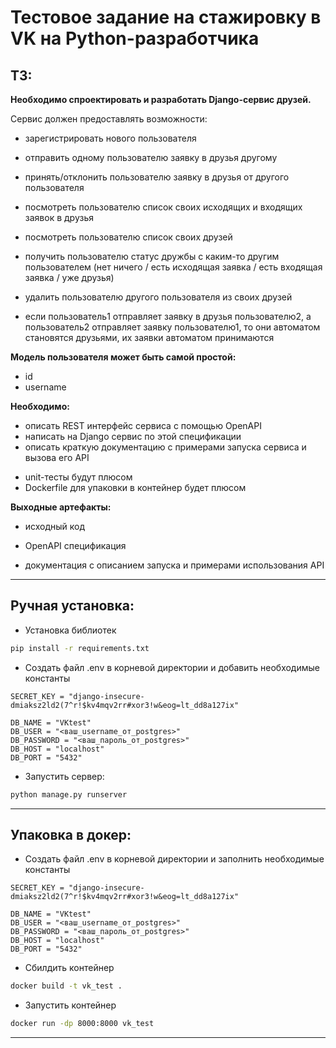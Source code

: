 # Тестовое задание на стажировку в VK на Python-разработчика

## ТЗ:

<strong>Необходимо спроектировать и разработать Django-сервис друзей.</strong>

Сервис должен предоставлять возможности:

- зарегистрировать нового пользователя

- отправить одному пользователю заявку в друзья другому

- принять/отклонить пользователю заявку в друзья от другого пользователя
- посмотреть пользователю список своих исходящих и входящих заявок в друзья
- посмотреть пользователю список своих друзей
- получить пользователю статус дружбы с каким-то другим пользователем (нет ничего / есть исходящая заявка / есть входящая заявка / уже друзья)
- удалить пользователю другого пользователя из своих друзей
- если пользователь1 отправляет заявку в друзья пользователю2, а пользователь2 отправляет заявку пользователю1, то они автоматом становятся друзьями, их заявки автоматом принимаются

<strong>Модель пользователя может быть самой простой:</strong>

- id
- username

<strong>Необходимо:</strong>

- описать REST интерфейс сервиса с помощью OpenAPI
- написать на Django сервис по этой спецификации
- описать краткую документацию с примерами запуска сервиса и вызова его API
+ unit-тесты будут плюсом
+ Dockerfile для упаковки в контейнер будет плюсом

<strong>Выходные артефакты:</strong>

- исходный код

- OpenAPI спецификация

- документация с описанием запуска и примерами использования API

-------

## Ручная установка:

- Установка библиотек
```bash
pip install -r requirements.txt
```

- Создать файл .env в корневой директории и добавить необходимые константы
```env
SECRET_KEY = "django-insecure-dmiaksz2ld2(7^r!$kv4mqv2rr#xor3!w&eog=lt_dd8a127ix"

DB_NAME = "VKtest"
DB_USER = "<ваш_username_от_postgres>"
DB_PASSWORD = "<ваш_пароль_от_postgres>"
DB_HOST = "localhost"
DB_PORT = "5432" 
```

<!-- - Прогнать миграции
```bash
python manage.py migrate
``` -->

- Запустить сервер:

``` bash
python manage.py runserver
```

------

## Упаковка в докер:

- Создать файл .env в корневой директории и заполнить необходимые константы
```env
SECRET_KEY = "django-insecure-dmiaksz2ld2(7^r!$kv4mqv2rr#xor3!w&eog=lt_dd8a127ix"

DB_NAME = "VKtest"
DB_USER = "<ваш_username_от_postgres>"
DB_PASSWORD = "<ваш_пароль_от_postgres>"
DB_HOST = "localhost"
DB_PORT = "5432" 
```

- Сбилдить контейнер

```bash
docker build -t vk_test .
```

- Запустить контейнер

```bash
docker run -dp 8000:8000 vk_test
```

---------

